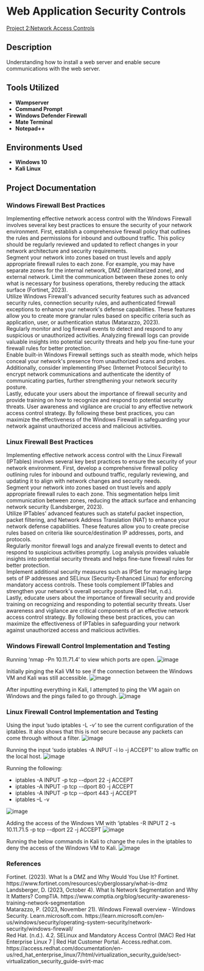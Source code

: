<h1>Web Application Security Controls</h1>

[Project 2:Network Access Controls](https://github.com/user-attachments/files/17174727/dombrowiak_CST620_Project2.pdf)

<h2>Description</h2>
Understanding how to install a web server and enable secure communications with the web server.


<h2>Tools Utilized</h2>

- <b>Wampserver</b> 
- <b>Command Prompt</b>
- <b>Windows Defender Firewall</b>
- <b>Mate Terminal</b>
- <b>Notepad++</b>

<h2>Environments Used </h2>

- <b>Windows 10</b>
- <b>Kali Linux</b>

<h2>Project Documentation</h2>
<h3>Windows Firewall Best Practices</h3>
Implementing effective network access control with the Windows Firewall involves several key best practices to ensure the security of your network environment. First, establish a comprehensive firewall policy that outlines the rules and permissions for inbound and outbound traffic. This policy should be regularly reviewed and updated to reflect changes in your network architecture and security requirements.</br>
Segment your network into zones based on trust levels and apply appropriate firewall rules to each zone. For example, you may have separate zones for the internal network, DMZ (demilitarized zone), and external network. Limit the communication between these zones to only what is necessary for business operations, thereby reducing the attack surface (Fortinet, 2023).</br>
Utilize Windows Firewall's advanced security features such as advanced security rules, connection security rules, and authenticated firewall exceptions to enhance your network's defense capabilities. These features allow you to create more granular rules based on specific criteria such as application, user, or authentication status (Matarazzo, 2023).</br>
Regularly monitor and log firewall events to detect and respond to any suspicious or unauthorized activities. Analyzing firewall logs can provide valuable insights into potential security threats and help you fine-tune your firewall rules for better protection.</br>
Enable built-in Windows Firewall settings such as stealth mode, which helps conceal your network's presence from unauthorized scans and probes. Additionally, consider implementing IPsec (Internet Protocol Security) to encrypt network communications and authenticate the identity of communicating parties, further strengthening your network security posture.</br>
Lastly, educate your users about the importance of firewall security and provide training on how to recognize and respond to potential security threats. User awareness and vigilance are crucial to any effective network access control strategy. By following these best practices, you can maximize the effectiveness of the Windows Firewall in safeguarding your network against unauthorized access and malicious activities.</br>
<h3>Linux Firewall Best Practices</h3>
Implementing effective network access control with the Linux Firewall (IPTables) involves several key best practices to ensure the security of your network environment. First, develop a comprehensive firewall policy outlining rules for inbound and outbound traffic, regularly reviewing, and updating it to align with network changes and security needs.</br>
Segment your network into zones based on trust levels and apply appropriate firewall rules to each zone. This segmentation helps limit communication between zones, reducing the attack surface and enhancing network security (Landsberger, 2023).</br>
Utilize IPTables' advanced features such as stateful packet inspection, packet filtering, and Network Address Translation (NAT) to enhance your network defense capabilities. These features allow you to create precise rules based on criteria like source/destination IP addresses, ports, and protocols.</br>
Regularly monitor firewall logs and analyze firewall events to detect and respond to suspicious activities promptly. Log analysis provides valuable insights into potential security threats and helps fine-tune firewall rules for better protection.</br>
Implement additional security measures such as IPSet for managing large sets of IP addresses and SELinux (Security-Enhanced Linux) for enforcing mandatory access controls. These tools complement IPTables and strengthen your network's overall security posture (Red Hat, n.d.).</br>
Lastly, educate users about the importance of firewall security and provide training on recognizing and responding to potential security threats. User awareness and vigilance are critical components of an effective network access control strategy. By following these best practices, you can maximize the effectiveness of IPTables in safeguarding your network against unauthorized access and malicious activities.</br>

<h3>Windows Firewall Control Implementation and Testing</h3>

Running ‘nmap -Pn 10.11.71.4’ to view which ports are open. 
![image](https://github.com/user-attachments/assets/4b04166a-9b55-4ee4-9798-8adf0ebc29cf)

Initially pinging the Kali VM to see if the connection between the Windows VM and Kali was still accessible.
![image](https://github.com/user-attachments/assets/7c475064-1438-4f93-a0aa-5d631e9445da)

After inputting everything in Kali, I attempted to ping the VM again on Windows and the pings failed to go through.
![image](https://github.com/user-attachments/assets/a1d9a27e-b875-43ba-a3b8-8f509a637aa4)

<h3>Linux Firewall Control Implementation and Testing</h3>

Using the input ‘sudo iptables -L -v’ to see the current configuration of the iptables. It also shows that this is not secure because any packets can come through without a filter.
![image](https://github.com/user-attachments/assets/26142901-34d6-4452-ae67-bc20af245129)

Running the input ‘sudo iptables -A INPUT -i lo -j ACCEPT’ to allow traffic on the local host.
![image](https://github.com/user-attachments/assets/afa51738-56fb-45b4-9464-ea17c03f13c0)

Running the following: 
- iptables -A INPUT -p tcp --dport 22 -j ACCEPT
- iptables -A INPUT -p tcp --dport 80 -j ACCEPT
- iptables -A INPUT -p tcp --dport 443 -j ACCEPT
- iptables –L -v

![image](https://github.com/user-attachments/assets/3501767e-6b14-41e6-b66a-4e1c72462447)

Adding the access of the Windows VM with ‘iptables -R INPUT 2 -s 10.11.71.5 -p tcp --dport 22 -j ACCEPT
![image](https://github.com/user-attachments/assets/47f97709-eba7-4fce-b6c0-b3ebff47e566)

Running the below commands in Kali to change the rules in the iptables to deny the access of the Windows VM to Kali.
![image](https://github.com/user-attachments/assets/69f3e559-8ee9-4953-a9aa-ffb5919b17c9)

<h3>References</h3>
Fortinet. (2023). What Is a DMZ and Why Would You Use It? Fortinet. https://www.fortinet.com/resources/cyberglossary/what-is-dmz</br>
Landsberger, D. (2023, October 4). What Is Network Segmentation and Why It Matters? CompTIA. https://www.comptia.org/blog/security-awareness-training-network-segmentation</br>
Matarazzo, P. (2023, November 21). Windows Firewall overview - Windows Security. Learn.microsoft.com. https://learn.microsoft.com/en-us/windows/security/operating-system-security/network-security/windows-firewall/</br>
Red Hat. (n.d.). 4.2. SELinux and Mandatory Access Control (MAC) Red Hat Enterprise Linux 7 | Red Hat Customer Portal. Access.redhat.com. https://access.redhat.com/documentation/en-us/red_hat_enterprise_linux/7/html/virtualization_security_guide/sect-virtualization_security_guide-svirt-mac</br>
